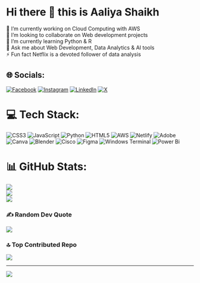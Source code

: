 # Hi there 👋 this is Aaliya Shaikh
🔭 I’m currently working on Cloud Computing with AWS<br>👯 I’m looking to collaborate on Web development projects<br>🌱 I’m currently learning Python & R<br>💬 Ask me about Web Development, Data Analytics & AI tools<br>⚡ Fun fact Netflix is a devoted follower of data analysis


## 🌐 Socials:
[![Facebook](https://img.shields.io/badge/Facebook-%231877F2.svg?logo=Facebook&logoColor=white)](https://facebook.com/https://www.facebook.com/profile.php?id=100080152645905) [![Instagram](https://img.shields.io/badge/Instagram-%23E4405F.svg?logo=Instagram&logoColor=white)](https://instagram.com/https://www.instagram.com/aaliyaaashk/) [![LinkedIn](https://img.shields.io/badge/LinkedIn-%230077B5.svg?logo=linkedin&logoColor=white)](https://linkedin.com/in/https://www.linkedin.com/in/aaliya-shaikh-882962212/) [![X](https://img.shields.io/badge/X-black.svg?logo=X&logoColor=white)](https://x.com/https://x.com/shaikhaliya1212) 

# 💻 Tech Stack:
![CSS3](https://img.shields.io/badge/css3-%231572B6.svg?style=for-the-badge&logo=css3&logoColor=white) ![JavaScript](https://img.shields.io/badge/javascript-%23323330.svg?style=for-the-badge&logo=javascript&logoColor=%23F7DF1E) ![Python](https://img.shields.io/badge/python-3670A0?style=for-the-badge&logo=python&logoColor=ffdd54) ![HTML5](https://img.shields.io/badge/html5-%23E34F26.svg?style=for-the-badge&logo=html5&logoColor=white) ![AWS](https://img.shields.io/badge/AWS-%23FF9900.svg?style=for-the-badge&logo=amazon-aws&logoColor=white) ![Netlify](https://img.shields.io/badge/netlify-%23000000.svg?style=for-the-badge&logo=netlify&logoColor=#00C7B7) ![Adobe](https://img.shields.io/badge/adobe-%23FF0000.svg?style=for-the-badge&logo=adobe&logoColor=white) ![Canva](https://img.shields.io/badge/Canva-%2300C4CC.svg?style=for-the-badge&logo=Canva&logoColor=white) ![Blender](https://img.shields.io/badge/blender-%23F5792A.svg?style=for-the-badge&logo=blender&logoColor=white) ![Cisco](https://img.shields.io/badge/cisco-%23049fd9.svg?style=for-the-badge&logo=cisco&logoColor=black) ![Figma](https://img.shields.io/badge/figma-%23F24E1E.svg?style=for-the-badge&logo=figma&logoColor=white) ![Windows Terminal](https://img.shields.io/badge/Windows%20Terminal-%234D4D4D.svg?style=for-the-badge&logo=windows-terminal&logoColor=white) ![Power Bi](https://img.shields.io/badge/powerbi-3670A0?style=for-the-badge&logo=powerbi&logoColor=ffdd54)
# 📊 GitHub Stats:
![](https://github-readme-stats.vercel.app/api?username=aaliyaaashk&theme=blue-green&hide_border=false&include_all_commits=true&count_private=true)<br/>
![](https://github-readme-streak-stats.herokuapp.com/?user=aaliyaaashk&theme=blue-green&hide_border=false)<br/>
![](https://github-readme-stats.vercel.app/api/top-langs/?username=aaliyaaashk&theme=blue-green&hide_border=false&include_all_commits=true&count_private=true&layout=compact)

### ✍️ Random Dev Quote
![](https://quotes-github-readme.vercel.app/api?type=horizontal&theme=dark)

### 🔝 Top Contributed Repo
![](https://github-contributor-stats.vercel.app/api?username=aaliyaaashk&limit=5&theme=vue&combine_all_yearly_contributions=true)

---
[![](https://visitcount.itsvg.in/api?id=aaliyaaashk&icon=0&color=1)](https://visitcount.itsvg.in)

<!-- Proudly created with GPRM ( https://gprm.itsvg.in ) -->
